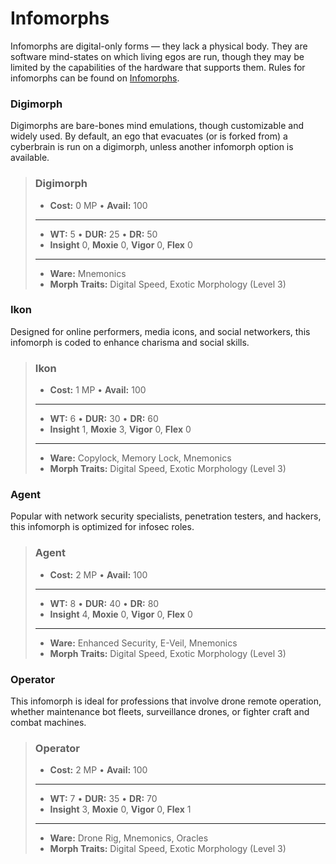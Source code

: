 # Infomorphs

Infomorphs are digital-only forms — they lack a physical body. They are software mind-states on which living egos are run, though they may be limited by the capabilities of the hardware that supports them. Rules for infomorphs can be found on [Infomorphs](../13/08-infomorphs.md).

### Digimorph

Digimorphs are bare-bones mind emulations, though customizable and widely used. By default, an ego that evacuates (or is forked from) a cyberbrain is run on a digimorph, unless another infomorph option is available.

<blockquote class="indent stat-list">

### Digimorph

- **Cost:** 0&nbsp;MP • **Avail:** 100

---

- **WT:** 5 • **DUR:** 25 • **DR:** 50
- **Insight** 0, **Moxie** 0, **Vigor** 0, **Flex** 0

---

- **Ware:** Mnemonics
- **Morph Traits:** Digital Speed, Exotic Morphology (Level 3)

</blockquote>

### Ikon

Designed for online performers, media icons, and social networkers, this infomorph is coded to enhance charisma and social skills.

<blockquote class="indent stat-list">

### Ikon

- **Cost:** 1&nbsp;MP • **Avail:** 100

---

- **WT:** 6 • **DUR:** 30 • **DR:** 60
- **Insight** 1, **Moxie** 3, **Vigor** 0, **Flex** 0

---

- **Ware:** Copylock, Memory Lock, Mnemonics
- **Morph Traits:** Digital Speed, Exotic Morphology (Level 3)

</blockquote>

<!--sort-->
<!--sort-block-->
### Agent

Popular with network security specialists, penetration testers, and hackers, this infomorph is optimized for infosec roles.

<blockquote class="indent stat-list">

### Agent

- **Cost:** 2&nbsp;MP • **Avail:** 100

---

- **WT:** 8 • **DUR:** 40 • **DR:** 80
- **Insight** 4, **Moxie** 0, **Vigor** 0, **Flex** 0

---

- **Ware:** Enhanced Security, E-Veil, Mnemonics
- **Morph Traits:** Digital Speed, Exotic Morphology (Level 3)

</blockquote>

<!--sort-block-->
### Operator

This infomorph is ideal for professions that involve drone remote operation, whether maintenance bot fleets, surveillance drones, or fighter craft and combat machines.

<blockquote class="indent stat-list">

### Operator

- **Cost:** 2&nbsp;MP • **Avail:** 100

---

- **WT:** 7 • **DUR:** 35 • **DR:** 70
- **Insight** 3, **Moxie** 0, **Vigor** 0, **Flex** 1

---

- **Ware:** Drone Rig, Mnemonics, Oracles
- **Morph Traits:** Digital Speed, Exotic Morphology (Level 3)

</blockquote>

<!--sort-end-->
